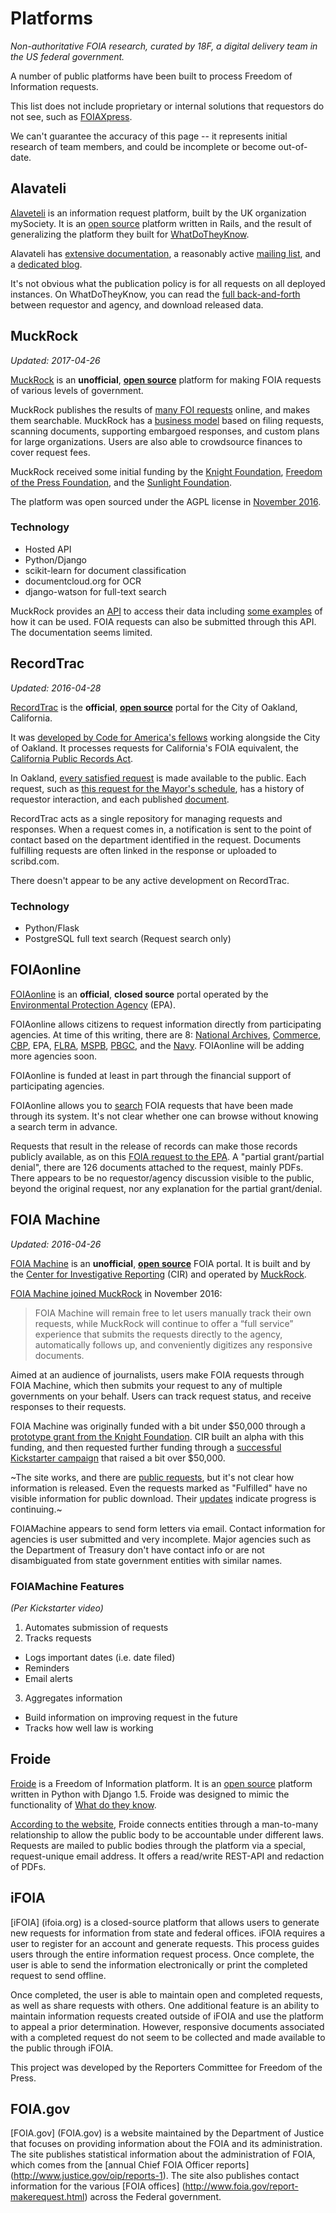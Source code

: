 # Platforms

_Non-authoritative FOIA research, curated by 18F, a digital delivery team in the
US federal government._

A number of public platforms have been built to process Freedom of Information requests. 

This list does not include proprietary or internal solutions that requestors do not see, such as [FOIAXpress](http://www.foiaxpress.com/).

We can't guarantee the accuracy of this page -- it represents initial research of team members, and could be incomplete or become out-of-date.

## Alavateli

[Alaveteli](http://www.alaveteli.org/) is an information request platform, built by the UK organization mySociety. It is an [open source](https://github.com/mysociety/alaveteli/) platform written in Rails, and the result of generalizing the platform they built for [WhatDoTheyKnow](https://www.whatdotheyknow.com/).

Alavateli has [extensive documentation](http://code.alaveteli.org/), a reasonably active [mailing list](https://groups.google.com/forum/#!forum/alaveteli-dev), and a [dedicated blog](http://www.alaveteli.org/blog/).

It's not obvious what the publication policy is for all requests on all deployed instances. On WhatDoTheyKnow, you can read the [full back-and-forth](https://www.whatdotheyknow.com/request/removal_of_entitlements_and_lack#comment-50953) between requestor and agency, and download released data.

## MuckRock

_Updated: 2017-04-26_

[MuckRock](https://www.muckrock.com/) is an **unofficial**, **[open
source](https://github.com/MuckRock/muckrock)** platform for making FOIA
requests of various levels of government.

MuckRock publishes the results of [many FOI
requests](https://www.muckrock.com/foi/list/) online, and makes them searchable.
MuckRock has a [business model](https://www.muckrock.com/accounts/) based on
filing requests, scanning documents, supporting embargoed responses, and custom
plans for large organizations. Users are also able to crowdsource finances to
cover request fees.

MuckRock received some initial funding by the [Knight Foundation](http://www.knightfoundation.org/press-room/press-mention/knight-innovation-ard-win-selects-muckrock-25/), [Freedom of the Press Foundation](https://pressfreedomfoundation.org/organization/muckrock-news), and the [Sunlight Foundation](http://sunlightfoundation.com/about/grants/).

The platform was open sourced under the AGPL license in [November
2016](https://www.muckrock.com/news/archives/2016/nov/29/muckrock-goes-open-source/).


### Technology

- Hosted API
- Python/Django
- scikit-learn for document classification
- documentcloud.org for OCR
- django-watson for full-text search

MuckRock provides an [API](https://www.muckrock.com/api/) to access their data
including [some examples](https://github.com/MuckRock/API-examples) of how it
can be used. FOIA requests can also be submitted through this API. The
documentation seems limited.


## RecordTrac

_Updated: 2016-04-28_

[RecordTrac](http://records.oaklandnet.com/) is the **official**, **[open
source](https://github.com/codeforamerica/recordtrac)** portal for the City of Oakland, California.

It was [developed by Code for America's
fellows](http://www.codeforamerica.org/blog/2013/10/01/recordtrac-easy-access-to-public-records/)
working alongside the City of Oakland. It processes requests for California's
FOIA equivalent, the [California Public Records
Act](https://en.wikipedia.org/wiki/California_Public_Records_Act).

In Oakland, [every satisfied request](http://records.oaklandnet.com/requests) is made available to the public. Each request, such as [this request for the Mayor's schedule](http://records.oaklandnet.com/request/1172), has a history of requestor interaction, and each published [document](http://documents.scribd.com.s3.amazonaws.com/docs/7rzdav3ry834su4u.pdf?t=1384814759).

RecordTrac acts as a single repository for managing requests and responses. When
a request comes in, a notification is sent to the point of contact based on the
department identified in the request. Documents fulfilling requests are often
linked in the response or uploaded to scribd.com.

There doesn't appear to be any active development on RecordTrac.


### Technology

- Python/Flask
- PostgreSQL full text search (Request search only)


## FOIAonline

[FOIAonline](https://foiaonline.regulations.gov/foia/action/public/home) is an **official**, **closed source** portal operated by the [Environmental Protection Agency](http://www.epa.gov/) (EPA).

FOIAonline allows citizens to request information directly from participating agencies. At time of this writing, there are 8: [National Archives](http://www.archives.gov/), [Commerce](http://www.commerce.gov/), [CBP](http://www.cbp.gov/), EPA, [FLRA](http://www.flra.gov/), [MSPB](http://www.mspb.gov/), [PBGC](http://www.pbgc.gov/), and the [Navy](http://www.navy.mil/). FOIAonline will be adding more agencies soon.

FOIAonline is funded at least in part through the financial support of participating agencies.

FOIAonline allows you to [search](https://foiaonline.regulations.gov/foia/action/public/search) FOIA requests that have been made through its system. It's not clear whether one can browse without knowing a search term in advance.

Requests that result in the release of records can make those records publicly available, as on this [FOIA request to the EPA](https://foiaonline.regulations.gov/foia/action/public/view/request?objectId=090004d28016293b). A "partial grant/partial denial", there are 126 documents attached to the request, mainly PDFs. There appears to be no requestor/agency discussion visible to the public, beyond the original request, nor any explanation for the partial grant/denial.

## FOIA Machine

_Updated: 2016-04-26_

[FOIA Machine](https://www.foiamachine.org) is an **unofficial**, **[open
source](https://github.com/cirlabs/foiamachine)** FOIA
portal. It is built and by the [Center for Investigative
Reporting](http://cironline.org/) (CIR) and operated by
[MuckRock](https://www.muckrock.com/).

[FOIA Machine joined
MuckRock](https://www.kickstarter.com/projects/cir/foia-machine/posts) in
November 2016:

> FOIA Machine will remain free to let users manually track their own requests,
> while MuckRock will continue to offer a “full service” experience that submits
> the requests directly to the agency, automatically follows up, and
> conveniently digitizes any responsive documents.

Aimed at an audience of journalists, users make FOIA requests through FOIA Machine, which then submits your request to any of multiple governments on your behalf. Users can track request status, and receive responses to their requests.

FOIA Machine was originally funded with a bit under $50,000 through a [prototype grant from the Knight Foundation](http://www.knightfoundation.org/grants/20102529/). CIR built an alpha with this funding, and then requested further funding through a [successful Kickstarter campaign](https://www.kickstarter.com/projects/cir/foia-machine) that raised a bit over $50,000.

~The site works, and there are [public
requests](https://www.foiamachine.org/requests/public/), but it's not clear how
information is released. Even the requests marked as "Fulfilled" have no visible
information for public download. Their
[updates](https://www.kickstarter.com/projects/cir/foia-machine/posts) indicate
progress is continuing.~

FOIAMachine appears to send form letters via email. Contact information for agencies is user submitted and very incomplete. Major agencies such as the Department of Treasury don't have contact info or are not disambiguated from state government entities with similar names.

### FOIAMachine Features
_(Per Kickstarter video)_

1.  Automates submission of requests
2.  Tracks requests
 * Logs important dates (i.e. date filed)
 * Reminders
 * Email alerts
3.  Aggregates information
 * Build information on improving request in the future
 * Tracks how well law is working

## Froide

[Froide](http://stefanw.github.io/froide/) is a Freedom of Information platform. It is an [open source](https://github.com/stefanw/froide) platform written in Python with Django 1.5. Froide was designed to mimic the functionality of [What do they know](http://whatdotheyknow.com/).

[According to the website](http://froide.readthedocs.org/en/latest/about/), Froide connects entities through a man-to-many relationship to allow the public body to be accountable under different laws. Requests are mailed to public bodies through the platform via a special, request-unique email address. It offers a read/write REST-API and redaction of PDFs.

## iFOIA

[iFOIA] (ifoia.org) is a closed-source platform that allows users to generate new requests for information from state and federal offices. iFOIA requires a user to register for an account and generate requests. This process guides users through the entire information request process. Once complete, the user is able to send the information electronically or print the completed request to send offline.

Once completed, the user is able to maintain open and completed requests, as well as share requests with others. One additional feature is an ability to maintain information requests created outside of iFOIA and use the platform to appeal a prior determination. However, responsive documents associated with a completed request do not seem to be collected and made available to the public through iFOIA. 

This project was developed by the Reporters Committee for Freedom of the Press. 

## FOIA.gov

[FOIA.gov] (FOIA.gov) is a website maintained by the Department of Justice that focuses on providing information about the FOIA and its administration. The site publishes statistical information about the administration of FOIA, which comes from the [annual Chief FOIA Officer reports] (http://www.justice.gov/oip/reports-1). The site also publishes contact information for the various [FOIA offices] (http://www.foia.gov/report-makerequest.html) across the Federal government. 
